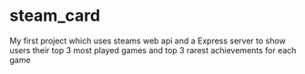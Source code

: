 # steam_card

My first project which uses steams web api and a Express server to show users their top 3 most played games and top 3 rarest achievements for each game
